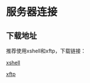# 服务器连接

## 下载地址

推荐使用xshell和xftp，下载链接：

[xshell](https://www.slinvent.com/dl/Xshell-6.0.0204p.exe)

[xftp](https://www.slinvent.com/dl/Xftp-6.0.0199p.exe)